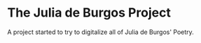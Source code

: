 # The Julia de Burgos Project
A project started to try to digitalize all of Julia de Burgos' Poetry.
